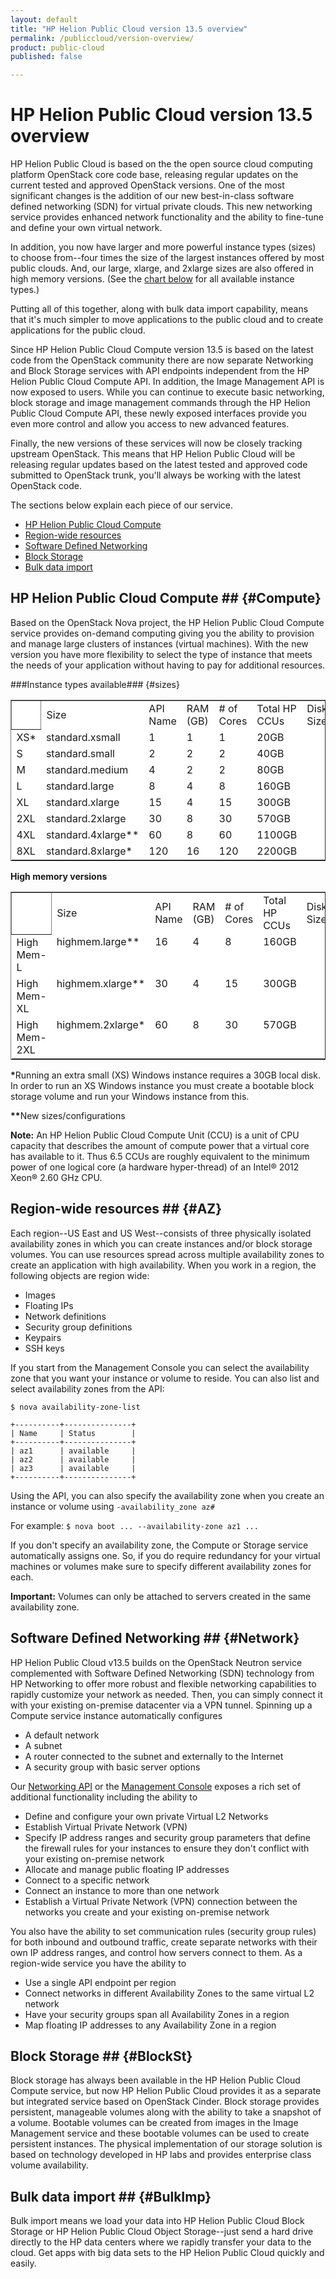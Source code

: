 ```yaml
---
layout: default
title: "HP Helion Public Cloud version 13.5 overview"
permalink: /publiccloud/version-overview/
product: public-cloud
published: false

---
```

<!--PUBLISHED-->
# HP Helion Public Cloud version 13.5 overview
HP Helion Public Cloud is based on the the open source cloud computing platform OpenStack core code base, releasing regular updates on the current tested and approved OpenStack versions.  One of the most significant changes is the addition of our new best-in-class software defined networking (SDN) for virtual private clouds. This new networking service provides enhanced network functionality and the ability to fine-tune and define your own virtual network.

In addition, you now have larger and more powerful instance types (sizes) to choose from--four times the size of the largest instances offered by most public clouds. And, our large, xlarge, and 2xlarge sizes are also offered in high memory versions. (See the [chart below](#sizes) for all available instance types.)

Putting all of this together, along with bulk data import capability, means that it's much simpler to move applications to the public cloud and to create applications for the public cloud. 

Since HP Helion Public Cloud Compute version 13.5 is based on the latest code from the OpenStack community there are now separate Networking and Block Storage services with API endpoints independent from the HP Helion Public Cloud Compute API.  In addition, the Image Management API is now exposed to users.  While you can continue to execute basic networking, block storage and image management commands through the HP Helion Public Cloud Compute API, these newly exposed interfaces provide you even more control and allow you access to new advanced features. 

Finally, the new versions of these services will now be closely tracking upstream OpenStack. This means that HP Helion Public Cloud will be releasing regular updates based on the latest tested and approved code submitted to OpenStack trunk, you'll always be working with the latest OpenStack code.

The sections below explain each piece of our service.

- [HP Helion Public Cloud Compute](#Compute)
- [Region-wide resources](#AZ)
- [Software Defined Networking](#Network)
- [Block Storage](#BlockSt)
- [Bulk data import](#BulkImp)

## HP Helion Public Cloud Compute ## {#Compute}
Based on the OpenStack Nova project, the HP Helion Public Cloud Compute service provides on-demand computing giving you the ability to provision and manage large clusters of instances (virtual machines). With the new version you have more flexibility to select the type of instance that meets the needs of your application without having to pay for additional resources.


###Instance types available### {#sizes}


<div style=" text-align: left; text-indent: 0px; padding: 0px 0px 0px 0px; margin: 0px 0px 0px 0px;"><table width="100%" border="1" cellpadding="2" cellspacing="2" style="background-color: #ffffff;">
<th valign="top">
<td style="border-width : 0px;">Size<br />
</td> 
<td style="border-width : 0px;">API Name <br />
</td>
<td style="border-width : 0px;">RAM (GB)<br />
</td>
<td style="border-width : 0px;"># of Cores<br />
</td>
<td style="border-width : 0px;">Total HP CCUs<br />
</td>
<td style="border-width : 0px;">Disk Size<br />
</td>
</th>
<tr valign="top">
<td style="border-width : 0px;">XS&#42;<br />
</td>
<td style="border-width : 0px;">standard.xsmall <br />
</td>
<td style="border-width : 0px;">1<br />
</td>
<td style="border-width : 0px;">1<br />
</td>
<td style="border-width : 0px;">1<br />
</td>
<td style="border-width : 0px;">20GB<br />
</td>
</tr>
<tr valign="top">
<td style="border-width : 0px;">S<br />
</td>
<td style="border-width : 0px;">standard.small <br />
</td>
<td style="border-width : 0px;">2<br />
</td>
<td style="border-width : 0px;">2<br />
</td>
<td style="border-width : 0px;">2<br />
</td>
<td style="border-width : 0px;">40GB<br />
</td>
</tr>
<tr valign="top">
<td style="border-width : 0px;">M<br />
</td>
<td style="border-width : 0px;">standard.medium<br />
</td>
<td style="border-width : 0px;">4<br />
</td>
<td style="border-width : 0px;">2<br />
</td>
<td style="border-width : 0px;">2<br />
</td>
<td style="border-width : 0px;">80GB<br />
</td>
</tr>
<tr valign="top">
<td style="border-width : 0px;">L<br />
</td>
<td style="border-width : 0px;">standard.large<br />
</td>
<td style="border-width : 0px;">8<br />
</td>
<td style="border-width : 0px;">4<br />
</td>
<td style="border-width : 0px;">8<br />
</td>
<td style="border-width : 0px;">160GB<br />
</td>
</tr>
<tr valign="top">
<td style="border-width : 0px;">XL<br />
</td>
<td style="border-width : 0px;">standard.xlarge<br />
</td>
<td style="border-width : 0px;">15<br />
</td>
<td style="border-width : 0px;">4<br />
</td>
<td style="border-width : 0px;">15<br />
</td>
<td style="border-width : 0px;">300GB<br />
</td>
</tr>
<tr valign="top">
<td style="border-width : 0px;">2XL<br />
</td>
<td style="border-width : 0px;">standard.2xlarge<br />
</td>
<td style="border-width : 0px;">30<br />
</td>
<td style="border-width : 0px;">8<br />
</td>
<td style="border-width : 0px;">30<br />
</td>
<td style="border-width : 0px;">570GB<br />
</td>
</tr>
<tr valign="top">
<td style="border-width : 0px;">4XL<br />
</td>
<td style="border-width : 0px;">standard.4xlarge&#42;&#42;<br />
</td>
<td style="border-width : 0px;">60<br />
</td>
<td style="border-width : 0px;">8<br />
</td>
<td style="border-width : 0px;">60<br />
</td>
<td style="border-width : 0px;">1100GB<br />
</td>
</tr>
<tr valign="top">
<td style="border-width : 0px;">8XL<br />
</td>
<td style="border-width : 0px;">standard.8xlarge&#42;<br />
</td>
<td style="border-width : 0px;">120<br />
</td>
<td style="border-width : 0px;">16<br />
</td>
<td style="border-width : 0px;">120<br />
</td>
<td style="border-width : 0px;">2200GB<br />
</td>
</tr>
</table>
</div>
<p>
<b>High memory versions</b></p>


<div style=" text-align: left; text-indent: 0px; padding: 0px 0px 0px 0px; margin: 0px 0px 0px 0px;"><table width="100%" border="1" cellpadding="2" cellspacing="2" style="background-color: #ffffff;">
<th valign="top">
<td style="border-width : 0px;">Size<br />
</td>
<td style="border-width : 0px;">API Name<br />
</td>
<td style="border-width : 0px;">RAM (GB)<br />
</td>
<td style="border-width : 0px;"># of Cores<br />
</td>
<td style="border-width : 0px;">Total HP CCUs<br />
</td>
<td style="border-width : 0px;">Disk Size<br />
</td>
</th>
<tr valign="top">
<td style="border-width : 0px;">High Mem-L <br />
</td>
<td style="border-width : 0px;">highmem.large&#42;&#42;<br />
</td>
<td style="border-width : 0px;">16<br />
</td>
<td style="border-width : 0px;">4<br />
</td>
<td style="border-width : 0px;">8<br />
</td>
<td style="border-width : 0px;">160GB<br />
</td>
</tr>
<tr valign="top">
<td style="border-width : 0px;">High Mem-XL<br />
</td>
<td style="border-width : 0px;">highmem.xlarge&#42;&#42;<br />
</td>
<td style="border-width : 0px;">30<br />
</td>
<td style="border-width : 0px;">4<br />
</td>
<td style="border-width : 0px;">15<br />
</td>
<td style="border-width : 0px;">300GB<br />
</td>
</tr>
<tr valign="top">
<td style="border-width : 0px;">High Mem-2XL<br />
</td>
<td style="border-width : 0px;">highmem.2xlarge&#42;<br />
</td>
<td style="border-width : 0px;">60<br />
</td>
<td style="border-width : 0px;">8<br />
</td>
<td style="border-width : 0px;">30<br />
</td>
<td style="border-width : 0px;">570GB<br />
</td>
</tr>
</table>
</div>

<p>
<b>&#42;</b>Running an extra small (XS) Windows instance requires a 30GB local disk. In order to run an XS Windows instance you must create a bootable block storage volume and run your Windows instance from this.
</p>
<p>
<b>&#42;&#42;</b>New sizes/configurations</p>

**Note:** An HP Helion Public Cloud Compute Unit (CCU) is a unit of CPU capacity that describes the amount of compute power that a virtual core has available to it. Thus 6.5 CCUs are roughly equivalent to the minimum power of one logical core (a hardware hyper-thread) of an Intel&reg; 2012 Xeon&reg; 2.60 GHz CPU.

## Region-wide resources ## {#AZ}
Each region--US East and US West--consists of three physically isolated availability zones in which you can create instances and/or block storage volumes. You can use resources spread across multiple availability zones to create an application with high availability.  When you work in a region, the following objects are region wide:

- Images
- Floating IPs
- Network definitions
- Security group definitions
- Keypairs
- SSH keys

If you start from the Management Console you can select the availability zone that you want your instance or volume to reside. You can also list and select availability zones from the API:

    $ nova availability-zone-list

    +----------+---------------+
    | Name     | Status        |
    +----------+---------------+
    | az1      | available     |
    | az2      | available     |
    | az3      | available     |
    +----------+---------------+
Using the API, you can also specify the availability zone when you create an instance or volume using `-availability_zone az#`

For example: `$ nova boot ... --availability-zone az1 ...`

If you don't specify an availability zone, the Compute or Storage service automatically assigns one. So, if you do require redundancy for your virtual machines or volumes make sure to specify different availability zones for each.

**Important:** Volumes can only be attached to servers created in the same availability zone.

## Software Defined Networking ## {#Network}
HP Helion Public Cloud v13.5 builds on the OpenStack Neutron service complemented with Software Defined Networking (SDN) technology from HP Networking to offer more robust and flexible networking capabilities to rapidly customize your network as needed. Then, you can simply connect it with your existing on-premise datacenter via a VPN tunnel. Spinning up a Compute service instance automatically configures

- A default network 
- A subnet
- A router connected to the subnet and externally to the Internet
- A security group with basic server options

Our [Networking API](/api/v13/networking/) or the [Management Console](/mc/compute/networks/) exposes a rich set of additional functionality including the ability to 

- Define and configure your own private Virtual L2 Networks
- Establish Virtual Private Network (VPN)  
- Specify IP address ranges and security group parameters that define the firewall rules for your instances to ensure they don't conflict with your existing on-premise network
- Allocate and manage public floating IP addresses
- Connect to a specific network
- Connect an instance to more than one network
- Establish a Virtual Private Network (VPN) connection between the networks you create and your existing on-premise network

You also have the ability to set communication rules (security group rules) for both inbound and outbound traffic, create separate networks with their own IP address ranges, and control how servers connect to them.  As a region-wide service you have the ability to

- Use a single API endpoint per region 
- Connect networks in different Availability Zones to the same virtual L2 network
- Have your security groups span all Availability Zones in a region
- Map floating IP addresses to any Availability Zone in a region

## Block Storage ## {#BlockSt}
Block storage has always been available in the HP Helion Public Cloud Compute service, but now HP Helion Public Cloud provides it as a separate but integrated service based on OpenStack Cinder.  Block storage provides persistent, manageable volumes along with the ability to take a snapshot of a volume.   Bootable volumes can be created from images in the Image Management service and these bootable volumes can be used to create persistent instances.  The physical implementation of our storage solution is based on technology developed in HP labs and provides enterprise class volume availability.

## Bulk data import ## {#BulkImp}
Bulk import means we load your data into HP Helion Public Cloud Block Storage or HP Helion Public Cloud Object Storage--just send a hard drive directly to the HP data centers where we rapidly transfer your data to the cloud. Get apps with big data sets to the HP Helion Public Cloud quickly and easily.
